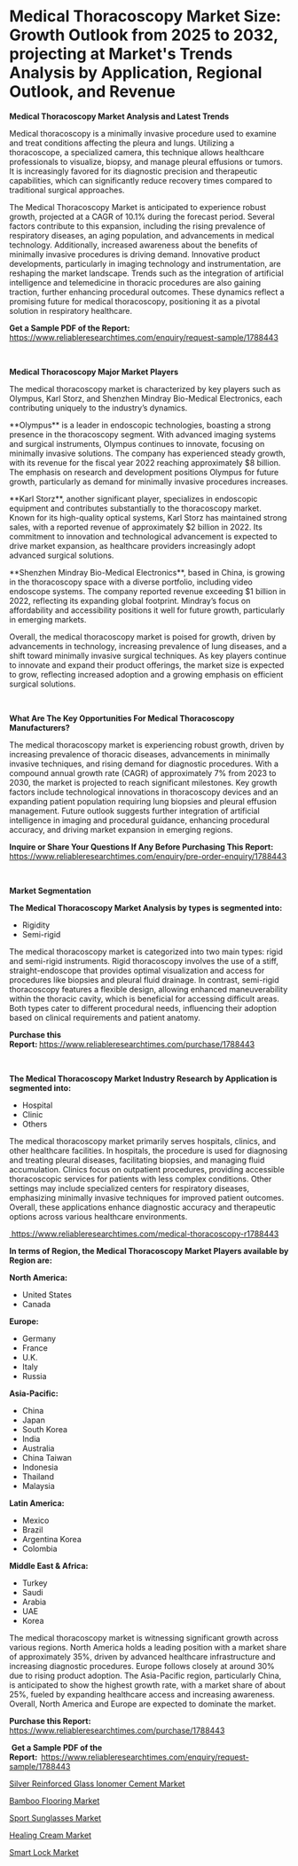 <p><h1>Medical Thoracoscopy Market Size: Growth Outlook from 2025 to 2032, projecting at Market's Trends Analysis by Application, Regional Outlook, and Revenue</h1></p><p><strong>Medical Thoracoscopy Market Analysis and Latest Trends</strong></p>
<p><p>Medical thoracoscopy is a minimally invasive procedure used to examine and treat conditions affecting the pleura and lungs. Utilizing a thoracoscope, a specialized camera, this technique allows healthcare professionals to visualize, biopsy, and manage pleural effusions or tumors. It is increasingly favored for its diagnostic precision and therapeutic capabilities, which can significantly reduce recovery times compared to traditional surgical approaches.</p><p>The Medical Thoracoscopy Market is anticipated to experience robust growth, projected at a CAGR of 10.1% during the forecast period. Several factors contribute to this expansion, including the rising prevalence of respiratory diseases, an aging population, and advancements in medical technology. Additionally, increased awareness about the benefits of minimally invasive procedures is driving demand. Innovative product developments, particularly in imaging technology and instrumentation, are reshaping the market landscape. Trends such as the integration of artificial intelligence and telemedicine in thoracic procedures are also gaining traction, further enhancing procedural outcomes. These dynamics reflect a promising future for medical thoracoscopy, positioning it as a pivotal solution in respiratory healthcare.</p></p>
<p><strong>Get a Sample PDF of the Report:&nbsp;</strong> <a href="https://www.reliableresearchtimes.com/enquiry/request-sample/1788443?utm_campaign=2609&utm_medium=2&utm_source=Github&utm_content=ia&utm_term=04032025&utm_id=medical-thoracoscopy">https://www.reliableresearchtimes.com/enquiry/request-sample/1788443</a></p>
<p>&nbsp;</p>
<p><strong>Medical Thoracoscopy Major Market Players</strong></p>
<p><p>The medical thoracoscopy market is characterized by key players such as Olympus, Karl Storz, and Shenzhen Mindray Bio-Medical Electronics, each contributing uniquely to the industry’s dynamics. </p><p>**Olympus** is a leader in endoscopic technologies, boasting a strong presence in the thoracoscopy segment. With advanced imaging systems and surgical instruments, Olympus continues to innovate, focusing on minimally invasive solutions. The company has experienced steady growth, with its revenue for the fiscal year 2022 reaching approximately $8 billion. The emphasis on research and development positions Olympus for future growth, particularly as demand for minimally invasive procedures increases.</p><p>**Karl Storz**, another significant player, specializes in endoscopic equipment and contributes substantially to the thoracoscopy market. Known for its high-quality optical systems, Karl Storz has maintained strong sales, with a reported revenue of approximately $2 billion in 2022. Its commitment to innovation and technological advancement is expected to drive market expansion, as healthcare providers increasingly adopt advanced surgical solutions.</p><p>**Shenzhen Mindray Bio-Medical Electronics**, based in China, is growing in the thoracoscopy space with a diverse portfolio, including video endoscope systems. The company reported revenue exceeding $1 billion in 2022, reflecting its expanding global footprint. Mindray’s focus on affordability and accessibility positions it well for future growth, particularly in emerging markets.</p><p>Overall, the medical thoracoscopy market is poised for growth, driven by advancements in technology, increasing prevalence of lung diseases, and a shift toward minimally invasive surgical techniques. As key players continue to innovate and expand their product offerings, the market size is expected to grow, reflecting increased adoption and a growing emphasis on efficient surgical solutions.</p></p>
<p>&nbsp;</p>
<p><strong>What Are The Key Opportunities For Medical Thoracoscopy Manufacturers?</strong></p>
<p><p>The medical thoracoscopy market is experiencing robust growth, driven by increasing prevalence of thoracic diseases, advancements in minimally invasive techniques, and rising demand for diagnostic procedures. With a compound annual growth rate (CAGR) of approximately 7% from 2023 to 2030, the market is projected to reach significant milestones. Key growth factors include technological innovations in thoracoscopy devices and an expanding patient population requiring lung biopsies and pleural effusion management. Future outlook suggests further integration of artificial intelligence in imaging and procedural guidance, enhancing procedural accuracy, and driving market expansion in emerging regions.</p></p>
<p><strong>Inquire or Share Your Questions If Any Before Purchasing This Report:</strong> <a href="https://www.reliableresearchtimes.com/enquiry/pre-order-enquiry/1788443?utm_campaign=2609&utm_medium=2&utm_source=Github&utm_content=ia&utm_term=04032025&utm_id=medical-thoracoscopy">https://www.reliableresearchtimes.com/enquiry/pre-order-enquiry/1788443</a></p>
<p>&nbsp;</p>
<p><strong>Market Segmentation</strong></p>
<p><strong>The Medical Thoracoscopy Market Analysis by types is segmented into:</strong></p>
<p><ul><li>Rigidity</li><li>Semi-rigid</li></ul></p>
<p><p>The medical thoracoscopy market is categorized into two main types: rigid and semi-rigid instruments. Rigid thoracoscopy involves the use of a stiff, straight-endoscope that provides optimal visualization and access for procedures like biopsies and pleural fluid drainage. In contrast, semi-rigid thoracoscopy features a flexible design, allowing enhanced maneuverability within the thoracic cavity, which is beneficial for accessing difficult areas. Both types cater to different procedural needs, influencing their adoption based on clinical requirements and patient anatomy.</p></p>
<p><strong>Purchase this Report:&nbsp;</strong><a href="https://www.reliableresearchtimes.com/purchase/1788443?utm_campaign=2609&utm_medium=2&utm_source=Github&utm_content=ia&utm_term=04032025&utm_id=medical-thoracoscopy">https://www.reliableresearchtimes.com/purchase/1788443</a></p>
<p>&nbsp;</p>
<p><strong>The Medical Thoracoscopy Market Industry Research by Application is segmented into:</strong></p>
<p><ul><li>Hospital</li><li>Clinic</li><li>Others</li></ul></p>
<p><p>The medical thoracoscopy market primarily serves hospitals, clinics, and other healthcare facilities. In hospitals, the procedure is used for diagnosing and treating pleural diseases, facilitating biopsies, and managing fluid accumulation. Clinics focus on outpatient procedures, providing accessible thoracoscopic services for patients with less complex conditions. Other settings may include specialized centers for respiratory diseases, emphasizing minimally invasive techniques for improved patient outcomes. Overall, these applications enhance diagnostic accuracy and therapeutic options across various healthcare environments.</p></p>
<p><a href="https://www.reliableresearchtimes.com/medical-thoracoscopy-r1788443?utm_campaign=2609&utm_medium=2&utm_source=Github&utm_content=ia&utm_term=04032025&utm_id=medical-thoracoscopy">&nbsp;https://www.reliableresearchtimes.com/medical-thoracoscopy-r1788443</a></p>
<p><strong>In terms of Region, the Medical Thoracoscopy Market Players available by Region are:</strong></p>
<p>
    <p> <strong> North America: </strong>
        <ul>
            <li>United States</li>
            <li>Canada</li>
        </ul>
        </p> 
    <p> <strong> Europe: </strong>
        <ul>
            <li>Germany</li>
            <li>France</li>
            <li>U.K.</li>
            <li>Italy</li>
            <li>Russia</li>
        </ul>
        </p> 
    <p> <strong> Asia-Pacific: </strong>
        <ul>
            <li>China</li>
            <li>Japan</li>
            <li>South Korea</li>
            <li>India</li>
            <li>Australia</li>
            <li>China Taiwan</li>
            <li>Indonesia</li>
            <li>Thailand</li>
            <li>Malaysia</li>
        </ul>
        </p> 
    <p> <strong> Latin America: </strong>
        <ul>
            <li>Mexico</li>
            <li>Brazil</li>
            <li>Argentina Korea</li>
            <li>Colombia</li>
        </ul>
        </p> 
    <p> <strong> Middle East & Africa: </strong>
        <ul>
            <li>Turkey</li>
            <li>Saudi</li>
            <li>Arabia</li>
            <li>UAE</li>
            <li>Korea</li>
        </ul>
    </p>
    </p>
<p><p>The medical thoracoscopy market is witnessing significant growth across various regions. North America holds a leading position with a market share of approximately 35%, driven by advanced healthcare infrastructure and increasing diagnostic procedures. Europe follows closely at around 30% due to rising product adoption. The Asia-Pacific region, particularly China, is anticipated to show the highest growth rate, with a market share of about 25%, fueled by expanding healthcare access and increasing awareness. Overall, North America and Europe are expected to dominate the market.</p></p>
<p><strong>Purchase this Report: </strong><a href="https://www.reliableresearchtimes.com/purchase/1788443?utm_campaign=2609&utm_medium=2&utm_source=Github&utm_content=ia&utm_term=04032025&utm_id=medical-thoracoscopy">https://www.reliableresearchtimes.com/purchase/1788443</a></p>
<p>&nbsp;<strong>Get a Sample PDF of the Report:&nbsp;&nbsp;</strong><a href="https://www.reliableresearchtimes.com/enquiry/request-sample/1788443?utm_campaign=2609&utm_medium=2&utm_source=Github&utm_content=ia&utm_term=04032025&utm_id=medical-thoracoscopy">https://www.reliableresearchtimes.com/enquiry/request-sample/1788443</a></p>
<p><strong></strong></p>
<p><p><a href="https://github.com/ziogaskangui96/Market-Research-Report-List-1/blob/main/silver-reinforced-glass-ionomer-cement-market.md?utm_campaign=2609&utm_medium=2&utm_source=Github&utm_content=ia&utm_term=04032025&utm_id=medical-thoracoscopy">Silver Reinforced Glass Ionomer Cement Market</a></p><p><a href="https://www.linkedin.com/pulse/how-49-growth-bamboo-flooring-market-shaped-major-drivers-dgvcf?utm_campaign=2609&utm_medium=2&utm_source=Github&utm_content=ia&utm_term=04032025&utm_id=medical-thoracoscopy">Bamboo Flooring Market</a></p><p><a href="https://www.linkedin.com/pulse/revenue-analysis-sport-sunglasses-market-projected-mqs2f?utm_campaign=2609&utm_medium=2&utm_source=Github&utm_content=ia&utm_term=04032025&utm_id=medical-thoracoscopy">Sport Sunglasses Market</a></p><p><a href="https://www.linkedin.com/pulse/healing-cream-industry-forecast-future-growth-valuation-8qw5f?utm_campaign=2609&utm_medium=2&utm_source=Github&utm_content=ia&utm_term=04032025&utm_id=medical-thoracoscopy">Healing Cream Market</a></p><p><a href="https://www.linkedin.com/pulse/comprehensive-smart-lock-market-size-growing-cagr-59-ld3le?utm_campaign=2609&utm_medium=2&utm_source=Github&utm_content=ia&utm_term=04032025&utm_id=medical-thoracoscopy">Smart Lock Market</a></p></p>